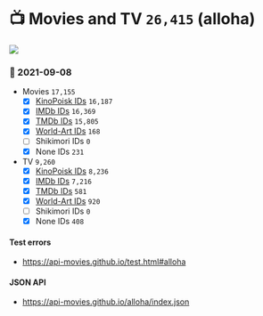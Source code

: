 # :tv: Movies and TV `26,415` (alloha)

<a href="https://API-Movies.github.io"><img src="https://API-Movies.github.io/banner.png?cache"></a>

### :date: 2021-09-08
- Movies `17,155`
  - [x] <a href="https://API-Movies.github.io/alloha/movie_kinopoisk_ids.json">KinoPoisk IDs</a> `16,187`
  - [x] <a href="https://API-Movies.github.io/alloha/movie_imdb_ids.json">IMDb IDs</a> `16,369`
  - [x] <a href="https://API-Movies.github.io/alloha/movie_tmdb_ids.json">TMDb IDs</a> `15,805`
  - [x] <a href="https://API-Movies.github.io/alloha/movie_world_art_ids.json">World-Art IDs</a> `168`
  - [ ] Shikimori IDs `0`
  - [x] None IDs `231`
- TV `9,260`
  - [x] <a href="https://API-Movies.github.io/alloha/tv_kinopoisk_ids.json">KinoPoisk IDs</a> `8,236`
  - [x] <a href="https://API-Movies.github.io/alloha/tv_imdb_ids.json">IMDb IDs</a> `7,216`
  - [x] <a href="https://API-Movies.github.io/alloha/tv_tmdb_ids.json">TMDb IDs</a> `581`
  - [x] <a href="https://API-Movies.github.io/alloha/tv_world_art_ids.json">World-Art IDs</a> `920`
  - [ ] Shikimori IDs `0`
  - [x] None IDs `408`
#### Test errors
- <a href='https://api-movies.github.io/test.html#alloha'>https://api-movies.github.io/test.html#alloha</a>
#### JSON API
- <a href='https://api-movies.github.io/alloha/index.json'>https://api-movies.github.io/alloha/index.json</a>
